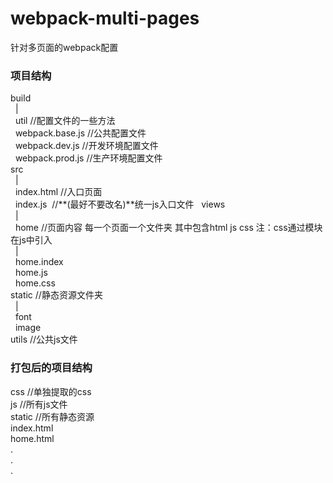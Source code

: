 # webpack-multi-pages
针对多页面的webpack配置


### 项目结构
build  
&nbsp;&nbsp;|  
&nbsp;&nbsp;util  //配置文件的一些方法  
&nbsp;&nbsp;webpack.base.js  //公共配置文件  
&nbsp;&nbsp;webpack.dev.js   //开发环境配置文件  
&nbsp;&nbsp;webpack.prod.js  //生产环境配置文件  
src  
&nbsp;&nbsp;|  
&nbsp;&nbsp;index.html //入口页面  
&nbsp;&nbsp;index.js&nbsp;&nbsp;//**(最好不要改名)**统一js入口文件
&nbsp;&nbsp;views  
&nbsp;&nbsp;|  
&nbsp;&nbsp;home //页面内容   每一个页面一个文件夹  其中包含html js  css   注：css通过模块在js中引入  
&nbsp;&nbsp;|  
&nbsp;&nbsp;home.index  
&nbsp;&nbsp;home.js  
&nbsp;&nbsp;home.css  
static  //静态资源文件夹  
&nbsp;&nbsp;|  
&nbsp;&nbsp;font  
&nbsp;&nbsp;image  
utils //公共js文件  


### 打包后的项目结构

css //单独提取的css  
js  //所有js文件  
static  //所有静态资源  
index.html  
home.html  
.  
.  
.  